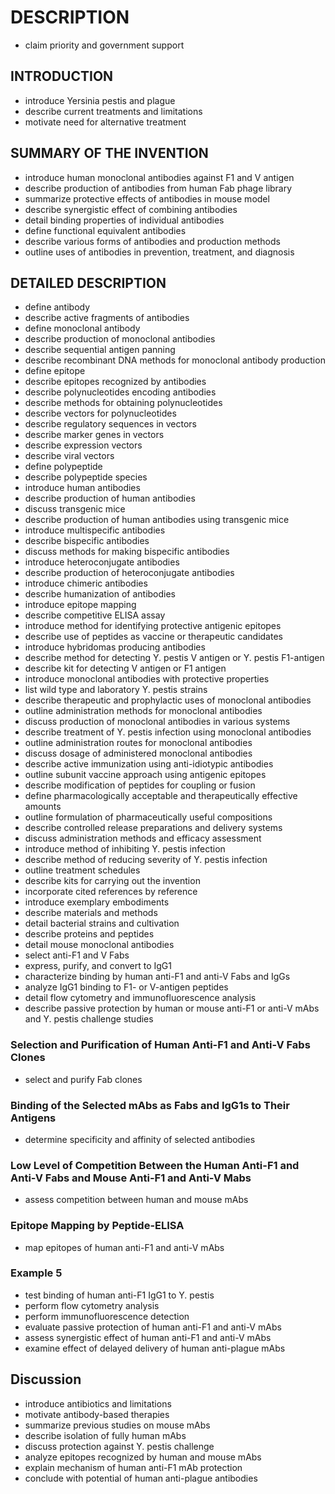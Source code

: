 # DESCRIPTION

- claim priority and government support

## INTRODUCTION

- introduce Yersinia pestis and plague
- describe current treatments and limitations
- motivate need for alternative treatment

## SUMMARY OF THE INVENTION

- introduce human monoclonal antibodies against F1 and V antigen
- describe production of antibodies from human Fab phage library
- summarize protective effects of antibodies in mouse model
- describe synergistic effect of combining antibodies
- detail binding properties of individual antibodies
- define functional equivalent antibodies
- describe various forms of antibodies and production methods
- outline uses of antibodies in prevention, treatment, and diagnosis

## DETAILED DESCRIPTION

- define antibody
- describe active fragments of antibodies
- define monoclonal antibody
- describe production of monoclonal antibodies
- describe sequential antigen panning
- describe recombinant DNA methods for monoclonal antibody production
- define epitope
- describe epitopes recognized by antibodies
- describe polynucleotides encoding antibodies
- describe methods for obtaining polynucleotides
- describe vectors for polynucleotides
- describe regulatory sequences in vectors
- describe marker genes in vectors
- describe expression vectors
- describe viral vectors
- define polypeptide
- describe polypeptide species
- introduce human antibodies
- describe production of human antibodies
- discuss transgenic mice
- describe production of human antibodies using transgenic mice
- introduce multispecific antibodies
- describe bispecific antibodies
- discuss methods for making bispecific antibodies
- introduce heteroconjugate antibodies
- describe production of heteroconjugate antibodies
- introduce chimeric antibodies
- describe humanization of antibodies
- introduce epitope mapping
- describe competitive ELISA assay
- introduce method for identifying protective antigenic epitopes
- describe use of peptides as vaccine or therapeutic candidates
- introduce hybridomas producing antibodies
- describe method for detecting Y. pestis V antigen or Y. pestis F1-antigen
- describe kit for detecting V antigen or F1 antigen
- introduce monoclonal antibodies with protective properties
- list wild type and laboratory Y. pestis strains
- describe therapeutic and prophylactic uses of monoclonal antibodies
- outline administration methods for monoclonal antibodies
- discuss production of monoclonal antibodies in various systems
- describe treatment of Y. pestis infection using monoclonal antibodies
- outline administration routes for monoclonal antibodies
- discuss dosage of administered monoclonal antibodies
- describe active immunization using anti-idiotypic antibodies
- outline subunit vaccine approach using antigenic epitopes
- describe modification of peptides for coupling or fusion
- define pharmacologically acceptable and therapeutically effective amounts
- outline formulation of pharmaceutically useful compositions
- describe controlled release preparations and delivery systems
- discuss administration methods and efficacy assessment
- introduce method of inhibiting Y. pestis infection
- describe method of reducing severity of Y. pestis infection
- outline treatment schedules
- describe kits for carrying out the invention
- incorporate cited references by reference
- introduce exemplary embodiments
- describe materials and methods
- detail bacterial strains and cultivation
- describe proteins and peptides
- detail mouse monoclonal antibodies
- select anti-F1 and V Fabs
- express, purify, and convert to IgG1
- characterize binding by human anti-F1 and anti-V Fabs and IgGs
- analyze IgG1 binding to F1- or V-antigen peptides
- detail flow cytometry and immunofluorescence analysis
- describe passive protection by human or mouse anti-F1 or anti-V mAbs and Y. pestis challenge studies

### Selection and Purification of Human Anti-F1 and Anti-V Fabs Clones

- select and purify Fab clones

### Binding of the Selected mAbs as Fabs and IgG1s to Their Antigens

- determine specificity and affinity of selected antibodies

### Low Level of Competition Between the Human Anti-F1 and Anti-V Fabs and Mouse Anti-F1 and Anti-V Mabs

- assess competition between human and mouse mAbs

### Epitope Mapping by Peptide-ELISA

- map epitopes of human anti-F1 and anti-V mAbs

### Example 5

- test binding of human anti-F1 IgG1 to Y. pestis
- perform flow cytometry analysis
- perform immunofluorescence detection
- evaluate passive protection of human anti-F1 and anti-V mAbs
- assess synergistic effect of human anti-F1 and anti-V mAbs
- examine effect of delayed delivery of human anti-plague mAbs

## Discussion

- introduce antibiotics and limitations
- motivate antibody-based therapies
- summarize previous studies on mouse mAbs
- describe isolation of fully human mAbs
- discuss protection against Y. pestis challenge
- analyze epitopes recognized by human and mouse mAbs
- explain mechanism of human anti-F1 mAb protection
- conclude with potential of human anti-plague antibodies

